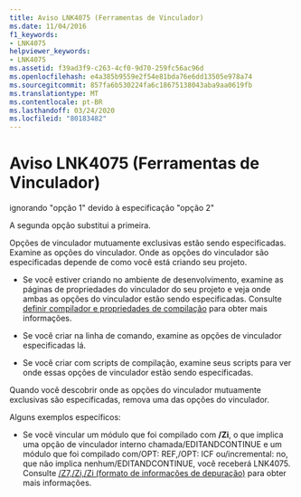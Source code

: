 ```yaml
---
title: Aviso LNK4075 (Ferramentas de Vinculador)
ms.date: 11/04/2016
f1_keywords:
- LNK4075
helpviewer_keywords:
- LNK4075
ms.assetid: f39ad3f9-c263-4cf0-9d70-259fc56ac96d
ms.openlocfilehash: e4a385b9559e2f54e81bda76e6dd13505e978a74
ms.sourcegitcommit: 857fa6b530224fa6c18675138043aba9aa0619fb
ms.translationtype: MT
ms.contentlocale: pt-BR
ms.lasthandoff: 03/24/2020
ms.locfileid: "80183482"
---
```

# <a name="linker-tools-warning-lnk4075"></a>Aviso LNK4075 (Ferramentas de Vinculador)

ignorando "opção 1" devido à especificação "opção 2"

A segunda opção substitui a primeira.

Opções de vinculador mutuamente exclusivas estão sendo especificadas.  Examine as opções do vinculador.  Onde as opções do vinculador são especificadas depende de como você está criando seu projeto.

- Se você estiver criando no ambiente de desenvolvimento, examine as páginas de propriedades do vinculador do seu projeto e veja onde ambas as opções do vinculador estão sendo especificadas.  Consulte [definir compilador e propriedades de compilação](../../build/working-with-project-properties.md) para obter mais informações.

- Se você criar na linha de comando, examine as opções de vinculador especificadas lá.

- Se você criar com scripts de compilação, examine seus scripts para ver onde essas opções de vinculador estão sendo especificadas.

Quando você descobrir onde as opções do vinculador mutuamente exclusivas são especificadas, remova uma das opções do vinculador.

Alguns exemplos específicos:

- Se você vincular um módulo que foi compilado com **/Zi**, o que implica uma opção de vinculador interno chamada/EDITANDCONTINUE e um módulo que foi compilado com/OPT: REF,/OPT: ICF ou/incremental: no, que não implica nenhum/EDITANDCONTINUE, você receberá LNK4075.  Consulte [/Z7,/Zi,/Zi (formato de informações de depuração)](../../build/reference/z7-zi-zi-debug-information-format.md) para obter mais informações.
